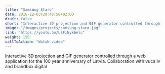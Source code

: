 ```yaml
---
title: "Samsung Staro"
date: 2018-12-03T20:48:58+02:00
draft: false
short: "Interactive 3D projection and GIF generator controlled through a web app for the 100 year anniversary of Latvia. Collaboration with vuca.lv and brandbox.digital"
image: "/images/projects/samsung-staro.jpg"
link: "https://youtu.be/L3FiNyk6elc"
weight: 150
callToAction: "Watch video"
---
```


Interactive 3D projection and GIF generator controlled through a web application for the 100 year anniversary of Latvia. Collaboration with vuca.lv and brandbox.digital
